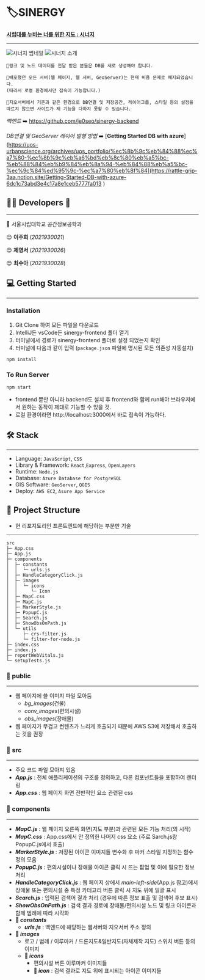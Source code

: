 # 🏷️SINERGY 

[**시립대를 누비는 너를 위한 지도 : 시너지**](https://uos-urbanscience.org/archives/uos_portfolio/%ec%8b%9c%eb%84%88%ec%a7%80-%ec%8b%9c%eb%a6%bd%eb%8c%80%eb%a5%bc-%eb%88%84%eb%b9%84%eb%8a%94-%eb%84%88%eb%a5%bc-%ec%9c%84%ed%95%9c-%ec%a7%80%eb%8f%84
)

---
![시너지 썸네일](https://github.com/user-attachments/assets/9faa49f8-6ab9-40b3-b9c8-927783b58e85)
![시너지 소개](https://github.com/user-attachments/assets/02111e2d-d3f3-4e78-8f5b-32ff73e982e9)

```
📍링크 및 노드 데이터를 전달 받은 분들은 DB를 새로 생성해야 합니다.

📍배포했던 모든 서버(웹 페이지, 웹 서버, GeoServer)는 현재 비용 문제로 폐지되었습니다.
(따라서 로컬 환경에서만 접속이 가능합니다.)

📍지오서버에서 기존과 같은 환경으로 DB연결 및 저장공간, 레이어그룹, 스타일 등의 설정을 
따르지 않으면 사이트가 제 기능을 다하지 못할 수 있습니다.
```
*백엔드* ➡️ https://github.com/je0seo/sinergy-backend

*DB연결 및 GeoServer 레이어 발행 방법* ➡️
[**Getting Started DB with azure**](https://uos-urbanscience.org/archives/uos_portfolio/%ec%8b%9c%eb%84%88%ec%a7%80-%ec%8b%9c%eb%a6%bd%eb%8c%80%eb%a5%bc-%eb%88%84%eb%b9%84%eb%8a%94-%eb%84%88%eb%a5%bc-%ec%9c%84%ed%95%9c-%ec%a7%80%eb%8f%84](https://rattle-grip-3aa.notion.site/Getting-Started-DB-with-azure-6dc1c73abd3e4c17a8e1ceb5777fa013
)
## 👩‍💻 Developers 🙌

---
🏫 서울시립대학교 공간정보공학과

😊 **이주희** (*2021930021*)

😊 **제영서** (*2021930026*)

😊 **최수아** (*2021930028*)

## 💻 Getting Started

---
### Installation
1. Git Clone 하여 모든 파일을 다운로드
2. IntelliJ든 vsCode든 sinergy-frontend 폴더 열기 
3. 터미널에서 경로가 sinergy-frontend 폴더로 설정 되었는지 확인
5. 터미널에 다음과 같이 입력 (`package.json` 파일에 명시된 모든 의존성 자동설치)
```
npm install
```
### To Run Server
```agsl
npm start
```
- frontend 뿐만 아니라 backend도 설치 후 frontend와 함께 run해야 브라우저에서 원하는 동작이 제대로 기능할 수 있을 것.
- 로컬 환경이라면 http://localhost:3000에서 바로 접속이 가능하다.

## 🛠️ Stack

---
- Language: `JavaScript`, `CSS`
- Library & Framework: `React`,`Express`, `OpenLayers`
- Runtime: `Node.js`
- Database: `Azure Database for PostgreSQL`
- GIS Software: `GeoServer`, `QGIS`
- Deploy: `AWS EC2`, `Asure App Service`
## 📂  Project Structure 

- 현 리포지토리인 프론트엔드에 해당하는 부분만 기술

---
```agsl
src
├─ App.css
├─ App.js
├─ components
│  ├─ constants
│  │  └─ urls.js
│  ├─ HandleCategoryClick.js
│  ├─ images
│  │  └─ icons
│  │     └─ Icon  
│  ├─ MapC.css
│  ├─ MapC.js
│  ├─ MarkerStyle.js
│  ├─ PopupC.js
│  ├─ Search.js
│  ├─ ShowObsOnPath.js
│  └─ utils
│     ├─ crs-filter.js
│     └─ filter-for-node.js
├─ index.css
├─ index.js
├─ reportWebVitals.js
└─ setupTests.js
```

### 📁 public 

---
- 웹 페이지에 쓸 이미지 파일 모아둠
  - *bg_images*(건물)
  - *conv_images*(편의시설)
  - *obs_images*(장애물)
- 웹 페이지가 무겁고 컨텐츠가 느리게 호출되기 때문에 AWS S3에 저장해서 호출하는 것을 권장

### 📁 src

---
- 주요 코드 파일 모아져 있음
- _**App.js**_ : 전체 애플리케이션의 구조를 정의하고, 다른 컴포넌트들을 포함하여 렌더링
- _**App.css**_ : 웹 페이지 화면 전반적인 요소 관련된 css
### 📁 components

---
- **_MapC.js_** : 웹 페이지 오른쪽 화면(지도 부분)과 관련된 모든 기능 처리(의 시작)
- _**MapC.css**_ : App.css에서 안 정의한 나머지 css 요소 (주로 Sarch.js랑 PopupC.js에서 호출)
- _**MarkerStyle.js**_ : 저장된 아이콘 이미지들 변수화 후 마커 스타일 지정하는 함수 정의 모음
- _**PopupC.js**_ : 편의시설이나 장애물 아이콘 클릭 시 뜨는 팝업 및 이에 필요한 정보 처리
- _**HandleCategoryClick.js**_ : 웹 페이지 상에서 *main-left-side*(App.js 참고)에서 장애물 또는 편의시설 중 특정 카테고리 버튼 클릭 시 지도 위에 일괄 표시
- _**Search.js**_ : 입력된 검색어 결과 처리 (경우에 따른 정보 표출 및 검색어 후보 표시)
- _**ShowObsOnPath.js**_ : 검색 결과 경로에 장애물/편의시설 노드 및 링크 아이콘과 함께 범례에 따라 시각화 
- **📁 _constants_**
  - _**urls.js**_ : 백엔드에 해당하는 웹서버와 지오서버 주소 정의
- **📁 _images_**
  - 로고 / 범례 / 이루마커 / 드론지도&일반지도(자체제작 지도) 스위치 버튼 등의 이미지
  - **📁 _icons_**
    - 편의시설 버튼 이루마커 이미지들
    - **📁 _icon_** : 검색 결과로 지도 위에 표시되는 아이콘 이미지들

